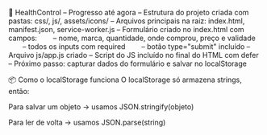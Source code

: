 📌 HealthControl – Progresso até agora
– Estrutura do projeto criada com pastas: css/, js/, assets/icons/
– Arquivos principais na raiz: index.html, manifest.json, service-worker.js
– Formulário criado no index.html com campos:
  – nome, marca, quantidade, onde comprou, preço e validade
  – todos os inputs com required
  – botão type="submit" incluído
– Arquivo js/app.js criado
– Script do JS incluído no final do HTML com defer
– Próximo passo: capturar dados do formulário e salvar no localStorage

📦 Como o localStorage funciona
O localStorage só armazena strings, então:

Para salvar um objeto → usamos JSON.stringify(objeto)

Para ler de volta → usamos JSON.parse(string)